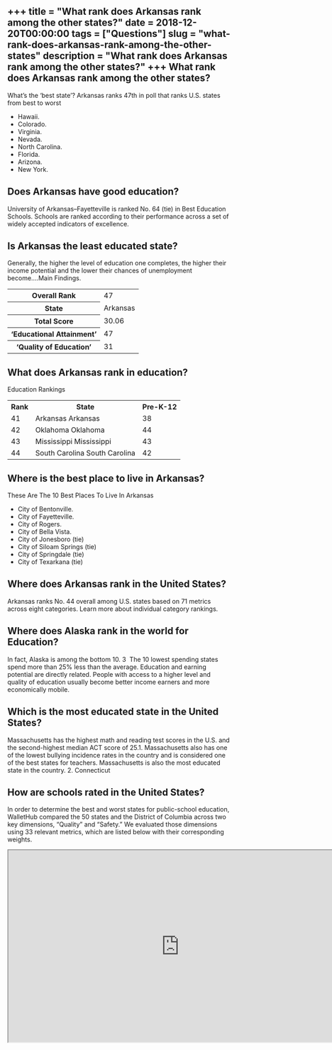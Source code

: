 +++
title = "What rank does Arkansas rank among the other states?"
date = 2018-12-20T00:00:00
tags = ["Questions"]
slug = "what-rank-does-arkansas-rank-among-the-other-states"
description = "What rank does Arkansas rank among the other states?"
+++
What rank does Arkansas rank among the other states?
----------------------------------------------------

What’s the ‘best state’? Arkansas ranks 47th in poll that ranks U.S. states from best to worst

- Hawaii.
- Colorado.
- Virginia.
- Nevada.
- North Carolina.
- Florida.
- Arizona.
- New York.

Does Arkansas have good education?
----------------------------------

University of Arkansas–Fayetteville is ranked No. 64 (tie) in Best Education Schools. Schools are ranked according to their performance across a set of widely accepted indicators of excellence.

Is Arkansas the least educated state?
-------------------------------------

Generally, the higher the level of education one completes, the higher their income potential and the lower their chances of unemployment become….Main Findings.

<table><tr><th>Overall Rank</th><td>47</td></tr><tr><th>State</th><td>Arkansas</td></tr><tr><th>Total Score</th><td>30.06</td></tr><tr><th>‘Educational Attainment’</th><td>47</td></tr><tr><th>‘Quality of Education’</th><td>31</td></tr></table>

What does Arkansas rank in education?
-------------------------------------

Education Rankings

<table><tr><th>Rank</th><th>State</th><th>Pre-K-12</th></tr><tr><td>41</td><td>Arkansas Arkansas</td><td>38</td></tr><tr><td>42</td><td>Oklahoma Oklahoma</td><td>44</td></tr><tr><td>43</td><td>Mississippi Mississippi</td><td>43</td></tr><tr><td>44</td><td>South Carolina South Carolina</td><td>42</td></tr></table>

Where is the best place to live in Arkansas?
--------------------------------------------

These Are The 10 Best Places To Live In Arkansas

- City of Bentonville.
- City of Fayetteville.
- City of Rogers.
- City of Bella Vista.
- City of Jonesboro (tie)
- City of Siloam Springs (tie)
- City of Springdale (tie)
- City of Texarkana (tie)

Where does Arkansas rank in the United States?
----------------------------------------------

Arkansas ranks No. 44 overall among U.S. states based on 71 metrics across eight categories. Learn more about individual category rankings.

Where does Alaska rank in the world for Education?
--------------------------------------------------

In fact, Alaska is among the bottom 10. 3 ﻿ The 10 lowest spending states spend more than 25% less than the average. Education and earning potential are directly related. People with access to a higher level and quality of education usually become better income earners and more economically mobile.

Which is the most educated state in the United States?
------------------------------------------------------

Massachusetts has the highest math and reading test scores in the U.S. and the second-highest median ACT score of 25.1. Massachusetts also has one of the lowest bullying incidence rates in the country and is considered one of the best states for teachers. Massachusetts is also the most educated state in the country. 2. Connecticut

How are schools rated in the United States?
-------------------------------------------

In order to determine the best and worst states for public-school education, WalletHub compared the 50 states and the District of Columbia across two key dimensions, “Quality” and “Safety.” We evaluated those dimensions using 33 relevant metrics, which are listed below with their corresponding weights.

<iframe allow="accelerometer; autoplay; clipboard-write; encrypted-media; gyroscope; picture-in-picture" allowfullscreen="" class="__youtube_prefs__  epyt-is-override  no-lazyload" data-no-lazy="1" data-origheight="433" data-origwidth="770" data-skipgform_ajax_framebjll="" height="433" id="_ytid_89885" loading="lazy" src="https://www.youtube.com/embed/hd_iotdzWIw?enablejsapi=1&autoplay=0&cc_load_policy=0&cc_lang_pref=&iv_load_policy=1&loop=0&modestbranding=0&rel=1&fs=1&playsinline=0&autohide=2&theme=dark&color=red&controls=1&" title="YouTube player" width="770"></iframe>